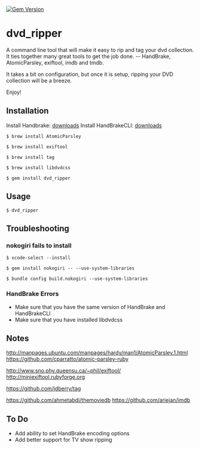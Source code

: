[![Gem Version](https://badge.fury.io/rb/dvd_ripper.svg)](https://badge.fury.io/rb/dvd_ripper)

# dvd_ripper

A command line tool that will make it easy to rip and tag your dvd collection. It ties together many great tools to get the job done. -- HandBrake, AtomicParsley, exiftool, imdb and tmdb.

It takes a bit on configuration, but once it is setup, ripping your DVD collection will be a breeze.

Enjoy!

## Installation

Install Handbrake: [downloads](https://handbrake.fr/downloads.php)
Install HandBrakeCLI: [downloads](https://handbrake.fr/downloads2.php)

    $ brew install AtomicParsley

    $ brew install exiftool

    $ brew install tag

    $ brew install libdvdcss

    $ gem install dvd_ripper

## Usage

    $ dvd_ripper

## Troubleshooting

### nokogiri fails to install
    $ xcode-select --install

    $ gem install nokogiri -- --use-system-libraries

    $ bundle config build.nokogiri --use-system-libraries

### HandBrake Errors

* Make sure that you have the same version of HandBrake and HandBrakeCLI
* Make sure that you have installed libdvdcss


## Notes

http://manpages.ubuntu.com/manpages/hardy/man1/AtomicParsley.1.html
https://github.com/cparratto/atomic-parsley-ruby

http://www.sno.phy.queensu.ca/~phil/exiftool/
http://miniexiftool.rubyforge.org

https://github.com/jdberry/tag

https://github.com/ahmetabdi/themoviedb
https://github.com/ariejan/imdb


## To Do

* Add ability to set HandBrake encoding options
* Add better support for TV show ripping
